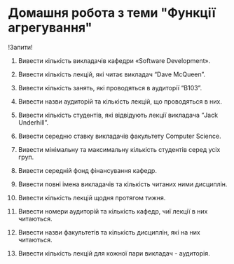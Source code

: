 # Домашня робота з теми "Функції агрегування"

!Запити!

1. Вивести кількість викладачів кафедри «Software Development».

2. Вивести кількість лекцій, які читає викладач “Dave McQueen”.

3. Вивести кількість занять, які проводяться в аудиторії “B103”.

4. Вивести назви аудиторій та кількість лекцій, що проводяться в них.

5. Вивести кількість студентів, які відвідують лекції викладача “Jack Underhill”.

6. Вивести середню ставку викладачів факультету Computer 
Science.

7. Вивести мінімальну та максимальну кількість студентів 
серед усіх груп.

8. Вивести середній фонд фінансування кафедр.

9. Вивести повні імена викладачів та кількість читаних ними 
дисциплін.

10. Вивести кількість лекцій щодня протягом тижня.

11. Вивести номери аудиторій та кількість кафедр, чиї лекції 
в них читаються.

12. Вивести назви факультетів та кількість дисциплін, які на 
них читаються.

13. Вивести кількість лекцій для кожної пари викладач - аудиторія.
